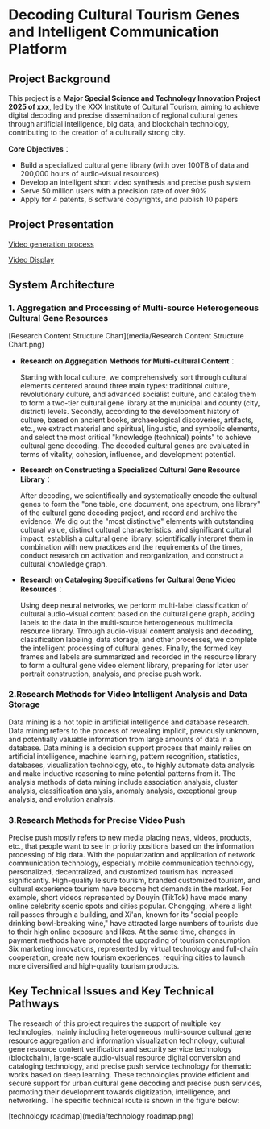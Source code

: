 # Decoding Cultural Tourism Genes and Intelligent Communication Platform

## Project Background

This project is a **Major Special Science and Technology Innovation Project 2025 of xxx**, led by the XXX Institute of Cultural Tourism, aiming to achieve digital decoding and precise dissemination of regional cultural genes through artificial intelligence, big data, and blockchain technology, contributing to the creation of a culturally strong city.

**Core Objectives**：
- Build a specialized cultural gene library (with over 100TB of data and 200,000 hours of audio-visual resources)
- Develop an intelligent short video synthesis and precise push system
- Serve 50 million users with a precision rate of over 90%
- Apply for 4 patents, 6 software copyrights, and publish 10 papers

## Project Presentation

[Video generation process](https://youtu.be/Pw31b0ezD80)

[Video Display](https://youtu.be/v9v1tjlmkME)

## System Architecture

### 1. Aggregation and Processing of Multi-source Heterogeneous Cultural Gene Resources

[Research Content Structure Chart](media/Research Content Structure Chart.png)

- **Research on Aggregation Methods for Multi-cultural Content**：
  
  Starting with local culture, we comprehensively sort through cultural elements centered around three main types: traditional culture, revolutionary culture, and advanced socialist culture, and catalog them to form a two-tier cultural gene library at the municipal and county (city, district) levels. Secondly, according to the development history of culture, based on ancient books, archaeological discoveries, artifacts, etc., we extract material and spiritual, linguistic, and symbolic elements, and select the most critical "knowledge (technical) points" to achieve cultural gene decoding. The decoded cultural genes are evaluated in terms of vitality, cohesion, influence, and development potential.

- **Research on Constructing a Specialized Cultural Gene Resource Library**：

  After decoding, we scientifically and systematically encode the cultural genes to form the "one table, one document, one spectrum, one library" of the cultural gene decoding project, and record and archive the evidence. We dig out the "most distinctive" elements with outstanding cultural value, distinct cultural characteristics, and significant cultural impact, establish a cultural gene library, scientifically interpret them in combination with new practices and the requirements of the times, conduct research on activation and reorganization, and construct a cultural knowledge graph.
 
- **Research on Cataloging Specifications for Cultural Gene Video Resources**：

  Using deep neural networks, we perform multi-label classification of cultural audio-visual content based on the cultural gene graph, adding labels to the data in the multi-source heterogeneous multimedia resource library. Through audio-visual content analysis and decoding, classification labeling, data storage, and other processes, we complete the intelligent processing of cultural genes. Finally, the formed key frames and labels are summarized and recorded in the resource library to form a cultural gene video element library, preparing for later user portrait construction, analysis, and precise push work.
  
### 2.Research Methods for Video Intelligent Analysis and Data Storage

Data mining is a hot topic in artificial intelligence and database research. Data mining refers to the process of revealing implicit, previously unknown, and potentially valuable information from large amounts of data in a database. Data mining is a decision support process that mainly relies on artificial intelligence, machine learning, pattern recognition, statistics, databases, visualization technology, etc., to highly automate data analysis and make inductive reasoning to mine potential patterns from it. The analysis methods of data mining include association analysis, cluster analysis, classification analysis, anomaly analysis, exceptional group analysis, and evolution analysis.

### 3.Research Methods for Precise Video Push

Precise push mostly refers to new media placing news, videos, products, etc., that people want to see in priority positions based on the information processing of big data. With the popularization and application of network communication technology, especially mobile communication technology, personalized, decentralized, and customized tourism has increased significantly. High-quality leisure tourism, branded customized tourism, and cultural experience tourism have become hot demands in the market. For example, short videos represented by Douyin (TikTok) have made many online celebrity scenic spots and cities popular. Chongqing, where a light rail passes through a building, and Xi'an, known for its "social people drinking bowl-breaking wine," have attracted large numbers of tourists due to their high online exposure and likes. At the same time, changes in payment methods have promoted the upgrading of tourism consumption. Six marketing innovations, represented by virtual technology and full-chain cooperation, create new tourism experiences, requiring cities to launch more diversified and high-quality tourism products.

## Key Technical Issues and Key Technical Pathways

The research of this project requires the support of multiple key technologies, mainly including heterogeneous multi-source cultural gene resource aggregation and information visualization technology, cultural gene resource content verification and security service technology (blockchain), large-scale audio-visual resource digital conversion and cataloging technology, and precise push service technology for thematic works based on deep learning. These technologies provide efficient and secure support for urban cultural gene decoding and precise push services, promoting their development towards digitization, intelligence, and networking. The specific technical route is shown in the figure below:

[technology roadmap](media/technology roadmap.png)
